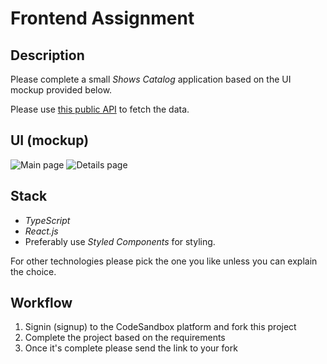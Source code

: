 # Frontend Assignment

## Description

Please complete a small _Shows Catalog_ application based on the UI mockup provided below.

Please use [this public API](http://www.tvmaze.com/api) to fetch the data.

## UI (mockup)

![Main page](/preview1.png)
![Details page](/preview2.png)

## Stack

- _TypeScript_
- _React.js_
- Preferably use _Styled Components_ for styling.

For other technologies please pick the one you like unless you can explain the choice.

## Workflow

1. Signin (signup) to the CodeSandbox platform and fork this project
2. Complete the project based on the requirements
3. Once it's complete please send the link to your fork

